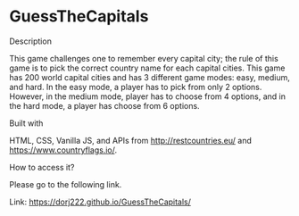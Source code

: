 # GuessTheCapitals

Description

This game challenges one to remember every capital city; the rule of this game is to pick the correct country name for each capital cities. This game has 200 world capital cities and has 3 different game modes: easy, medium, and hard. In the easy mode, a player has to pick from only 2 options. However, in the medium mode, player has to choose from 4 options, and in the hard mode, a player has choose from 6 options. 

Built with

HTML, CSS, Vanilla JS, and APIs from http://restcountries.eu/ and https://www.countryflags.io/.

How to access it?

Please go to the following link.

Link: https://dorj222.github.io/GuessTheCapitals/

